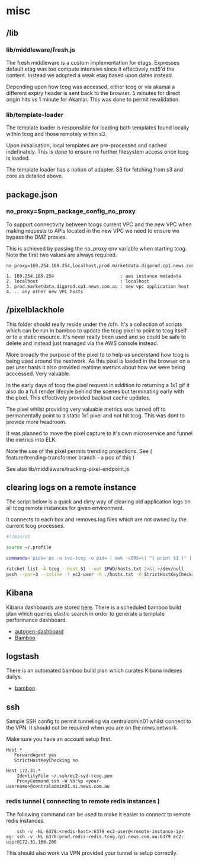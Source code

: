 # misc

## /lib

### lib/middleware/fresh.js

The fresh middleware is a custom implementation for etags. Expresses default etag was too compute intensive since it effectively md5'd the content. Instead we adopted a weak etag based upon dates instead.

Depending upon how tcog was accessed, either tcog or via akamai a different expiry header is sent back to the browser. 5 minutes for direct origin hits vs 1 minute for Akamai. This was done to permit revalidation.

### lib/template-loader

The template loader is responsible for loading both templates found locally within tcog and those remotely within s3.

Upon initialisation, local templates are pre-processed and cached indefinately. This is done to ensure no further filesystem access once tcog is loaded.

The template loader has a notion of adapter. S3 for fetching from s3 and core as detailed above.

## package.json

### no_proxy=$npm_package_config_no_proxy

To support connectivity between tcogs current VPC and the new VPC when making requests to APIs located in the new VPC we need to ensure we bypass the DMZ proxies.

This is achieved by passing the no_proxy env variable when starting tcog. Note the first two values are always required.

```
no_proxy=169.254.169.254,localhost,prod.marketdata.digprod.cp1.news.com.au.

1. 169.254.169.254                         : aws instance metadata
2. localhost                               : localhost
3. prod.marketdata.digprod.cp1.news.com.au : new vpc application host
4. .. any other new VPC hosts
```

## /pixelblackhole

This folder should really reside under the /cfn. It's a collection of scripts which can be run in bamboo to update the tcog pixel to point to tcog itself or to a static resource. It's never really been used and so could be safe to delete and instead just managed via the AWS console instead.

More broadly the purpose of the pixel to to help us understand how tcog is being used around the nextwork. As this pixel is loaded in the browser on a per user basis it also provided realtime metrics about how we were being acccessed. Very valuable.

In the early days of tcog the pixel request in addition to returning a 1x1 gif it also do a full render lifecyle behind the scenes but terminating early with the pixel. This effectively provided backout cache updates.

The pixel whilst providing very valuable metrics was turned off to permanentally point to a static 1x1 pixel and not hit tcog. This was dont to provide more headroom.

It was planned to move the pixel capture to it's own microservice and funnel the metrics into ELK.

Note the use of the pixel permits trending projections. See ( feature/trending-transformer branch - a poc of this )

See also lib/middleware/tracking-pixel-endpoint.js

## clearing logs on a remote instance

The script below is a quick and dirty way of clearing old application logs on all tcog remote instances for given environment.

It connects to each box and removes log files which are not owned by the current tcog processes.

```Bash
#!/bin/sh

source ~/.profile

commands='pids=`ps -u svc-tcog -o pid= | awk -vORS=\| "{ print $1 }" | sed "s/|$/\n/" | sed "s/ //g"`; ls -d -1 /srv/tcog/current/logs/*.* | grep -Ev "$pids" | xargs -r rm'

ratchet list -A tcog --host $1 --out $PWD/hosts.txt 2>&1 >/dev/null
pssh --par=3 --inline -l ec2-user -h ./hosts.txt -O StrictHostKeyChecking=no -x "-i /Users/barnettj/.ssh/ec2-syd-tcog.pem" ${commands}
```

## Kibana

Kibana dashboards are stored [here](http://stash.news.com.au/projects/TCOG/repos/tcog-kibana3-dashboards/browse). There is a scheduled bamboo build plan which queries elastic search in order to generate a template performance dashboard.

- [autogen-dashboard](http://stash.news.com.au/projects/TCOG/repos/tcog-kibana-dashboards-autogen/browse)
- [Bamboo](http://bamboo.news.com.au/browse/NEWSTECH-KTA)

## logstash

There is an automated bamboo build plan which curates Kibana indexes dailys.

- [bamboo](http://bamboo.news.com.au/browse/NEWSTECH-CE)

## ssh

Sample SSH config to permit tunneling via centraladmin01 whilst connect to the VPN. It should not be required when you are on the news network.

Make sure you have an account setup first.

```
Host *
   ForwardAgent yes
   StrictHostKeyChecking no

Host 172.31.*
    IdentityFile ~/.ssh/ec2-syd-tcog.pem
    ProxyCommand ssh -W %h:%p <your-username>@centraladmin01.ni.news.com.au
```

### redis tunnel ( connecting to remote redis instances )

The following command can be used to make it easier to connect to remote redis instances.

```
    ssh -v -NL 6378:<redis-host>:6379 ec2-user@<remote-instance-ip>
eg: ssh -v -NL 6378:prod.redis-redis.tcog.cp1.news.com.au:6379 ec2-user@172.31.166.200
```

This should also work via VPN provided your tunnel is setup correctly.
